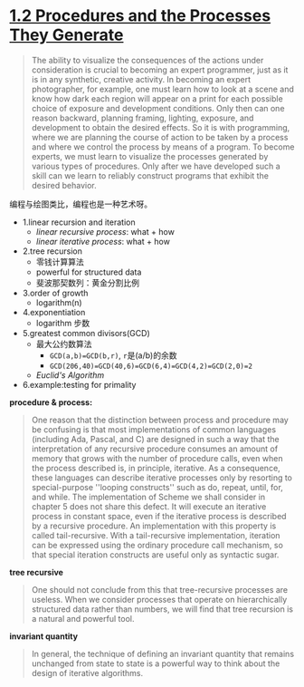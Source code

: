 # [1.2  Procedures and the Processes They Generate](https://mitpress.mit.edu/sites/default/files/sicp/full-text/book/book-Z-H-4.html#%_toc_%_sec_1.2)

> The ability to visualize the consequences of the actions under consideration is crucial to becoming an expert programmer, just as it is in any synthetic, creative activity. In becoming an expert photographer, for example, one must learn how to look at a scene and know how dark each region will appear on a print for each possible choice of exposure and development conditions. Only then can one reason backward, planning framing, lighting, exposure, and development to obtain the desired effects. So it is with programming, where we are planning the course of action to be taken by a process and where we control the process by means of a program. To become experts, we must learn to visualize the processes generated by various types of procedures. Only after we have developed such a skill can we learn to reliably construct programs that exhibit the desired behavior.

编程与绘图类比，编程也是一种艺术呀。

- 1.linear recursion and iteration
    - *linear recursive process*: what + how
    - *linear iterative process*: what + how
- 2.tree recursion
    - 零钱计算算法
    - powerful for structured data
    - 斐波那契数列：黄金分割比例
- 3.order of growth
    - logarithm(n)
- 4.exponentiation
    - logarithm 步数
- 5.greatest common divisors(GCD)
    - 最大公约数算法
        - `GCD(a,b)=GCD(b,r)`, `r`是(a/b)的余数
        - `GCD(206,40)=GCD(40,6)=GCD(6,4)=GCD(4,2)=GCD(2,0)=2`
    - *Euclid's Algorithm*
- 6.example:testing for primality

**procedure & process:**

> One reason that the distinction between process and procedure may be confusing is that most implementations of common languages (including Ada, Pascal, and C) are designed in such a way that the interpretation of any recursive procedure consumes an amount of memory that grows with the number of procedure calls, even when the process described is, in principle, iterative. As a consequence, these languages can describe iterative processes only by resorting to special-purpose ''looping constructs'' such as do, repeat, until, for, and while. The implementation of Scheme we shall consider in chapter 5 does not share this defect. It will execute an iterative process in constant space, even if the iterative process is described by a recursive procedure. An implementation with this property is called tail-recursive. With a tail-recursive implementation, iteration can be expressed using the ordinary procedure call mechanism, so that special iteration constructs are useful only as syntactic sugar.

**tree recursive**

> One should not conclude from this that tree-recursive processes are useless. When we consider processes that operate on hierarchically structured data rather than numbers, we will find that tree recursion is a natural and powerful tool.

**invariant quantity**

> In general, the technique of defining an invariant quantity that remains unchanged from state to state is a powerful way to think about the design of iterative algorithms.
